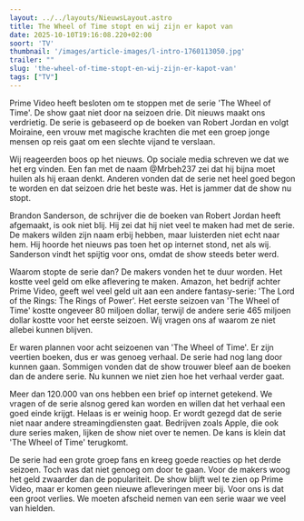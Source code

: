 ```yaml
---
layout: ../../layouts/NieuwsLayout.astro
title: The Wheel of Time stopt en wij zijn er kapot van
date: 2025-10-10T19:16:08.220+02:00
soort: 'TV'
thumbnail: '/images/article-images/l-intro-1760113050.jpg'
trailer: ""
slug: 'the-wheel-of-time-stopt-en-wij-zijn-er-kapot-van'
tags: ["TV"]
---
```


Prime Video heeft besloten om te stoppen met de serie 'The Wheel of Time'. De
show gaat niet door na seizoen drie. Dit nieuws maakt ons verdrietig. De serie
is gebaseerd op de boeken van Robert Jordan en volgt Moiraine, een vrouw met
magische krachten die met een groep jonge mensen op reis gaat om een slechte
vijand te verslaan.

Wij reageerden boos op het nieuws. Op sociale media schreven we dat we het erg
vinden. Een fan met de naam @Mrbeh237 zei dat hij bijna moet huilen als hij
eraan denkt. Anderen vonden dat de serie net heel goed begon te worden en dat
seizoen drie het beste was. Het is jammer dat de show nu stopt.

Brandon Sanderson, de schrijver die de boeken van Robert Jordan heeft afgemaakt,
is ook niet blij. Hij zei dat hij niet veel te maken had met de serie. De makers
wilden zijn naam erbij hebben, maar luisterden niet echt naar hem. Hij hoorde
het nieuws pas toen het op internet stond, net als wij. Sanderson vindt het
spijtig voor ons, omdat de show steeds beter werd.

Waarom stopte de serie dan? De makers vonden het te duur worden. Het kostte veel
geld om elke aflevering te maken. Amazon, het bedrijf achter Prime Video, geeft
wel veel geld uit aan een andere fantasy-serie: 'The Lord of the Rings: The
Rings of Power'. Het eerste seizoen van 'The Wheel of Time' kostte ongeveer 80
miljoen dollar, terwijl de andere serie 465 miljoen dollar kostte voor het
eerste seizoen. Wij vragen ons af waarom ze niet allebei kunnen blijven.

Er waren plannen voor acht seizoenen van 'The Wheel of Time'. Er zijn veertien
boeken, dus er was genoeg verhaal. De serie had nog lang door kunnen gaan.
Sommigen vonden dat de show trouwer bleef aan de boeken dan de andere serie. Nu
kunnen we niet zien hoe het verhaal verder gaat.

Meer dan 120.000 van ons hebben een brief op internet getekend. We vragen of de
serie alsnog gered kan worden en willen dat het verhaal een goed einde krijgt.
Helaas is er weinig hoop. Er wordt gezegd dat de serie niet naar andere
streamingdiensten gaat. Bedrijven zoals Apple, die ook dure series maken, lijken
de show niet over te nemen. De kans is klein dat 'The Wheel of Time' terugkomt.

De serie had een grote groep fans en kreeg goede reacties op het derde seizoen.
Toch was dat niet genoeg om door te gaan. Voor de makers woog het geld zwaarder
dan de populariteit. De show blijft wel te zien op Prime Video, maar er komen
geen nieuwe afleveringen meer bij. Voor ons is dat een groot verlies. We moeten
afscheid nemen van een serie waar we veel van hielden.